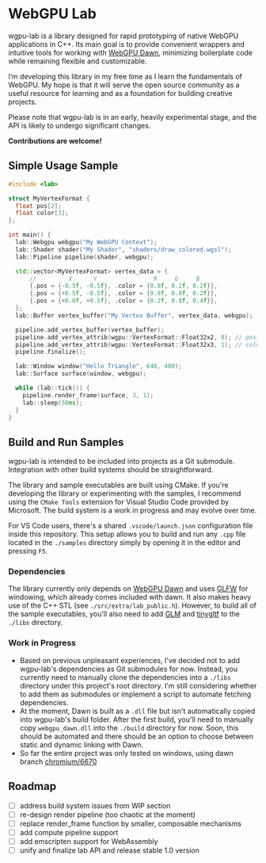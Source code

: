 # WebGPU Lab
wgpu-lab is a library designed for rapid prototyping of native WebGPU applications in C++.
Its main goal is to provide convenient wrappers and intuitive tools for working with
[WebGPU Dawn](https://dawn.googlesource.com/dawn),
minimizing boilerplate code while remaining flexible and customizable.

I’m developing this library in my free time as I learn the fundamentals of WebGPU.
My hope is that it will serve the open source community as a useful resource for learning
and as a foundation for building creative projects.

Please note that wgpu-lab is in an early, heavily experimental stage,
and the API is likely to undergo significant changes.

**Contributions are welcome!**


## Simple Usage Sample 
```c++
#include <lab>

struct MyVertexFormat {
  float pos[2];
  float color[3];
};

int main() {
  lab::Webgpu webgpu("My WebGPU Context");
  lab::Shader shader("My Shader", "shaders/draw_colored.wgsl");
  lab::Pipeline pipeline(shader, webgpu);

  std::vector<MyVertexFormat> vertex_data = {
      //         X      Y                R     G     B
      {.pos = {-0.5f, -0.5f}, .color = {0.8f, 0.2f, 0.2f}},
      {.pos = {+0.5f, -0.5f}, .color = {0.8f, 0.8f, 0.2f}},
      {.pos = {+0.0f, +0.5f}, .color = {0.2f, 0.8f, 0.4f}},
  };
  lab::Buffer vertex_buffer("My Vertex Buffer", vertex_data, webgpu);

  pipeline.add_vertex_buffer(vertex_buffer);
  pipeline.add_vertex_attrib(wgpu::VertexFormat::Float32x2, 0); // position
  pipeline.add_vertex_attrib(wgpu::VertexFormat::Float32x3, 1); // color
  pipeline.finalize();

  lab::Window window("Hello Triangle", 640, 400);
  lab::Surface surface(window, webgpu);

  while (lab::tick()) {
    pipeline.render_frame(surface, 3, 1);
    lab::sleep(50ms);
  }
}
```


## Build and Run Samples
wgpu-lab is intended to be included into projects as a Git submodule.
Integration with other build systems should be straightforward.

The library and sample executables are built using CMake. If you're developing the library or
experimenting with the samples, I recommend using the `CMake Tools` extension for Visual Studio Code
provided by Microsoft. The build system is a work in progress and may evolve over time.

For VS Code users, there's a shared `.vscode/launch.json` configuration file inside this repository.
This setup allows you to build and run any `.cpp` file located in the `./samples` directory
simply by opening it in the editor and pressing `F5`.

### Dependencies
The library currently only depends on [WebGPU Dawn](https://dawn.googlesource.com/dawn) and uses
[GLFW](https://www.glfw.org/) for windowing, which already comes included with dawn.
It also makes heavy use of the C++ STL (see `./src/extra/lab_public.h`).
However, to build all of the sample executables, you'll also need to add
[GLM](https://github.com/g-truc/glm) and [tinygltf](https://github.com/syoyo/tinygltf)
to the `./libs` directory.

### Work in Progress
- Based on previous unpleasant experiences, I've decided not to add wgpu-lab's dependencies as Git submodules for now.
  Instead, you currently need to manually clone the dependencies into a `./libs` directory under this project's root directory.
  I'm still considering whether to add them as submodules or implement a script to automate fetching dependencies.
- At the moment, Dawn is built as a `.dll` file but isn't automatically copied into wgpu-lab's build folder.
  After the first build, you'll need to manually copy `webgpu_dawn.dll` into the `./build` directory for now.
  Soon, this should be automated and there should be an option to choose between static and dynamic linking with Dawn.
- So far the entire project was only tested on windows, using dawn branch
  [chromium/6670](https://dawn.googlesource.com/dawn/+/refs/heads/chromium/6670)


## Roadmap
- [ ] address build system issues from WIP section
- [ ] re-design render pipeline (too chaotic at the moment)
- [ ] replace render_frame function by smaller, composable mechanisms
- [ ] add compute pipeline support
- [ ] add emscripten support for WebAssembly
- [ ] unify and finalize lab API and release stable 1.0 version
